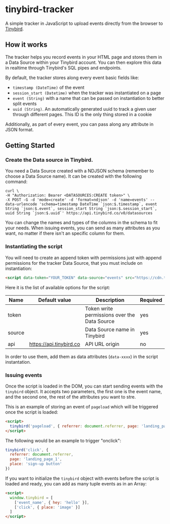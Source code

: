 # tinybird-tracker

A simple tracker in JavaScript to upload events directly from the browser to [Tinybird](https://www.tinybird.co).

## How it works

The tracker helps you record events in your HTML page and stores them in a Data Source within your Tinybird account. You can then explore this data in realtime through Tinybird's SQL pipes and endpoints.

By default, the tracker stores along every event basic fields like:

* `timestamp (DateTime)` of the event
* `session_start (Datetime)` when the tracker was instantiated on a page
* `event (String)` with a name that can be passed on instantiation to better split events
* `uuid (String)`. An automatically generated uuid to track a given user through different pages. This ID is the only thing stored in a cookie

Additionally, as part of every event, you can pass along any attribute in JSON format.

## Getting Started

### Create the Data source in Tinybird.

You need a Data Source created with a NDJSON schema (remember to choose a Data Source name). It can be created with the following command:

```shell
curl \
-H "Authorization: Bearer <DATASOURCES:CREATE token>" \
-X POST -G -d 'mode=create' -d 'format=ndjson' -d 'name=events' --data-urlencode 'schema=timestamp DateTime `json:$.timestamp`, event String `json:$.event`, session_start String `json:$.session_start`, uuid String `json:$.uuid`' https://api.tinybird.co/v0/datasources
```

You can change the names and types of the columns in the schema to fit your needs. When issuing events, you can send as many attributes as you want, no matter if there isn't an specific column for them.

### Instantiating the script

You will need to create an append token with permissions just with append permissions for the tracker Data Source, that you must include on instantiation:

```html
<script data-token="YOUR_TOKEN" data-source="events" src="https://cdn.tinybird.co/static/js/t.js"></script>
```

Here it is the list of available options for the script:

| Name  | Default value | Description | Required |
| ------------- | ------------- | ------------- | ------------- |
| token  |  | Token write permissions over the Data Source | yes |
| source  |  | Data Source name in Tinybird | yes |
| api | https://api.tinybird.co | API URL origin | no |

In order to use them, add them as data attributes (`data-xxxx`) in the script instantation.


### Issuing events

Once the script is loaded in the DOM, you can start sending events with the `tinybird` object.
It accepts two parameters, the first one is the event name, and the second one, the rest of the attributes you want to stre.

This is an example of storing an event of `pageload` which will be triggered once the script is loaded:

```html
<script>
  tinybird('pageload', { referrer: document.referrer, page: 'landing_page_1' })
</script>
```

The following would be an example to trigger "onclick":

```javascript
tinybird('click', { 
  referrer: document.referrer,
  page: 'landing_page_1',
  place: 'sign-up button'
})
```

If you want to initialize the `tinybird` object with events before the script is loaded and ready, you can add as many tuple events as in an Array:

```html
<script>
  window.tinybird = [
    ['event_name', { hey: 'hello' }],
    ['click', { place: 'image' }]
  ]
</script>
```

